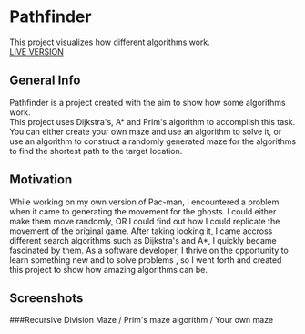 # Pathfinder
This project visualizes how different algorithms work. 
<br /> 
[LIVE VERSION](https://xpectro93.github.io/Pathfinder "Pathfinder")

## General Info
Pathfinder is a project created with the aim to show how some algorithms work.  
This project uses Dijkstra's, A* and Prim's algorithm to accomplish this task.
You can either create your own maze and use an algorithm to solve it, or use an algorithm to construct a randomly generated maze for the algorithms to find the shortest path to the target location.
## Motivation
While working on my own version of Pac-man, I encountered a problem when it came to generating the movement for the ghosts.
I could either make them move randomly, OR I could find out how I could replicate the movement of the original game.
After taking looking it, I came accross different search algorithms such as Dijkstra's and A*, I quickly became fascinated by them.
As a software developer, I thrive on the opportunity to learn something new and to solve problems , so I went forth and created this project to show how amazing algorithms can be.
## Screenshots
###Recursive Division Maze / Prim's maze algorithm / Your own maze 
